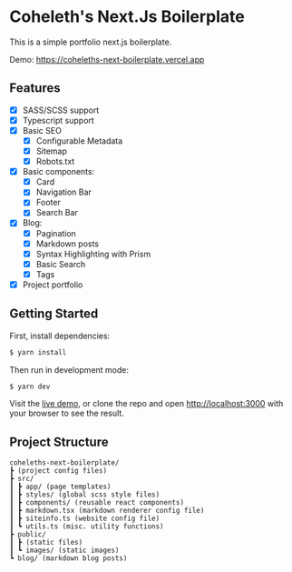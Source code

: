 # Coheleth's Next.Js Boilerplate

This is a simple portfolio next.js boilerplate.

Demo: https://coheleths-next-boilerplate.vercel.app

## Features

- [x] SASS/SCSS support
- [x] Typescript support
- [x] Basic SEO
  - [x] Configurable Metadata
  - [x] Sitemap
  - [x] Robots.txt
- [x] Basic components:
  - [x] Card
  - [x] Navigation Bar
  - [x] Footer
  - [x] Search Bar
- [x] Blog:
  - [x] Pagination
  - [x] Markdown posts
  - [x] Syntax Highlighting with Prism
  - [x] Basic Search
  - [x] Tags
- [x] Project portfolio

## Getting Started

First, install dependencies:

```bash
$ yarn install
```

Then run in development mode:

```bash
$ yarn dev
```

Visit the [live demo](https://coheleths-next-boilerplate.vercel.app), or clone the repo and open [http://localhost:3000](http://localhost:3000) with your browser to see the result.

## Project Structure

```
coheleths-next-boilerplate/
┣ (project config files)
┣ src/
┃ ┣ app/ (page templates)
┃ ┣ styles/ (global scss style files)
┃ ┣ components/ (reusable react components)
┃ ┣ markdown.tsx (markdown renderer config file)
┃ ┣ siteinfo.ts (website config file)
┃ ┗ utils.ts (misc. utility functions)
┣ public/
┃ ┣ (static files)
┃ ┗ images/ (static images)
┗ blog/ (markdown blog posts)
```
